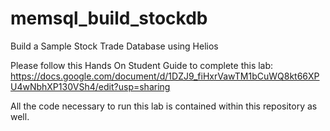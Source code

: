 # memsql_build_stockdb
Build a Sample Stock Trade Database using Helios

Please follow this Hands On Student Guide to complete this lab:
https://docs.google.com/document/d/1DZJ9_fiHxrVawTM1bCuWQ8kt66XPU4wNbhXP130VSh4/edit?usp=sharing

All the code necessary to run this lab is contained within this repository as well.
